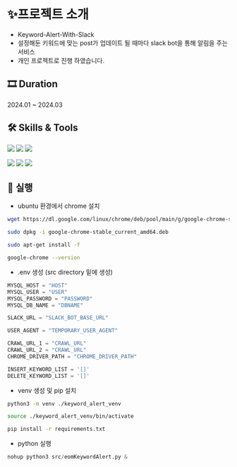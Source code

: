 # ✨프로젝트 소개
- Keyword-Alert-With-Slack
- 설정해둔 키워드에 맞는 post가 업데이트 될 때마다 slack bot을 통해 알림을 주는 서비스
- 개인 프로젝트로 진행 하였습니다.

## 🎞 Duration

2024.01 ~ 2024.03

## 🛠️ Skills & Tools
<img src="https://img.shields.io/badge/python-3776AB?style=for-the-badge&logo=python&logoColor=white"> <img src="https://img.shields.io/badge/mysql-4479A1?style=for-the-badge&logo=mysql&logoColor=white"> <img src="https://img.shields.io/badge/amazonaws-232F3E?style=for-the-badge&logo=amazonaws&logoColor=white">

<img src="https://img.shields.io/badge/Google_chrome-4285F4?style=for-the-badge&logo=Google-chrome&logoColor=white"> <img src="https://img.shields.io/badge/Selenium-43B02A?logo=Selenium&logoColor=white"> <img src="https://img.shields.io/badge/Slack-4A154B?style=for-the-badge&logo=slack&logoColor=white">

## 👟 실행
- ubuntu 환경에서 chrome 설치
```bash
wget https://dl.google.com/linux/chrome/deb/pool/main/g/google-chrome-stable/google-chrome-stable_128.0.6613.119_amd64.deb

sudo dpkg -i google-chrome-stable_current_amd64.deb

sudo apt-get install -f

google-chrome --version
```

- .env 생성 (src directory 밑에 생성)
```python
MYSQL_HOST = "HOST"
MYSQL_USER = "USER"
MYSQL_PASSWORD = "PASSWORD"
MYSQL_DB_NAME = "DBNAME"

SLACK_URL = "SLACK_BOT_BASE_URL"

USER_AGENT = "TEMPORARY_USER_AGENT"

CRAWL_URL_1 = "CRAWL_URL"
CRAWL_URL_2 = "CRAWL_URL"
CHROME_DRIVER_PATH = "CHROME_DRIVER_PATH"

INSERT_KEYWORD_LIST = '[]'
DELETE_KEYWORD_LIST = '[]'
```

- venv 생성 및 pip 설치
```bash
python3 -m venv ./keyword_alert_venv

source ./keyword_alert_venv/bin/activate

pip install -r requirements.txt
```

- python 실행
```python
nohup python3 src/eomKeywordAlert.py &
```

